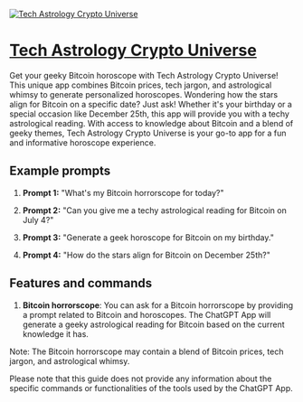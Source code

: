 [![Tech Astrology Crypto Universe](https://files.oaiusercontent.com/file-DCXmbuF2HpWXPaiQDg1wsA1v?se=2123-10-17T18%3A58%3A48Z&sp=r&sv=2021-08-06&sr=b&rscc=max-age%3D31536000%2C%20immutable&rscd=attachment%3B%20filename%3D6ec11637-764e-4219-b779-447a2a889ca9.png&sig=GbDTfnSUlN9%2B8uPC9vb/a0M/v4U0i6aHG4VNfuqwE1A%3D)](https://chat.openai.com/g/g-b0MRyLzXV-tech-astrology-crypto-universe)

# [Tech Astrology Crypto Universe](https://chat.openai.com/g/g-b0MRyLzXV-tech-astrology-crypto-universe)

Get your geeky Bitcoin horoscope with Tech Astrology Crypto Universe! This unique app combines Bitcoin prices, tech jargon, and astrological whimsy to generate personalized horoscopes. Wondering how the stars align for Bitcoin on a specific date? Just ask! Whether it's your birthday or a special occasion like December 25th, this app will provide you with a techy astrological reading. With access to knowledge about Bitcoin and a blend of geeky themes, Tech Astrology Crypto Universe is your go-to app for a fun and informative horoscope experience.

## Example prompts

1. **Prompt 1:** "What's my Bitcoin horrorscope for today?"

2. **Prompt 2:** "Can you give me a techy astrological reading for Bitcoin on July 4?"

3. **Prompt 3:** "Generate a geek horoscope for Bitcoin on my birthday."

4. **Prompt 4:** "How do the stars align for Bitcoin on December 25th?"

## Features and commands

1. **Bitcoin horrorscope**: You can ask for a Bitcoin horrorscope by providing a prompt related to Bitcoin and horoscopes. The ChatGPT App will generate a geeky astrological reading for Bitcoin based on the current knowledge it has.

Note: The Bitcoin horrorscope may contain a blend of Bitcoin prices, tech jargon, and astrological whimsy.

Please note that this guide does not provide any information about the specific commands or functionalities of the tools used by the ChatGPT App.